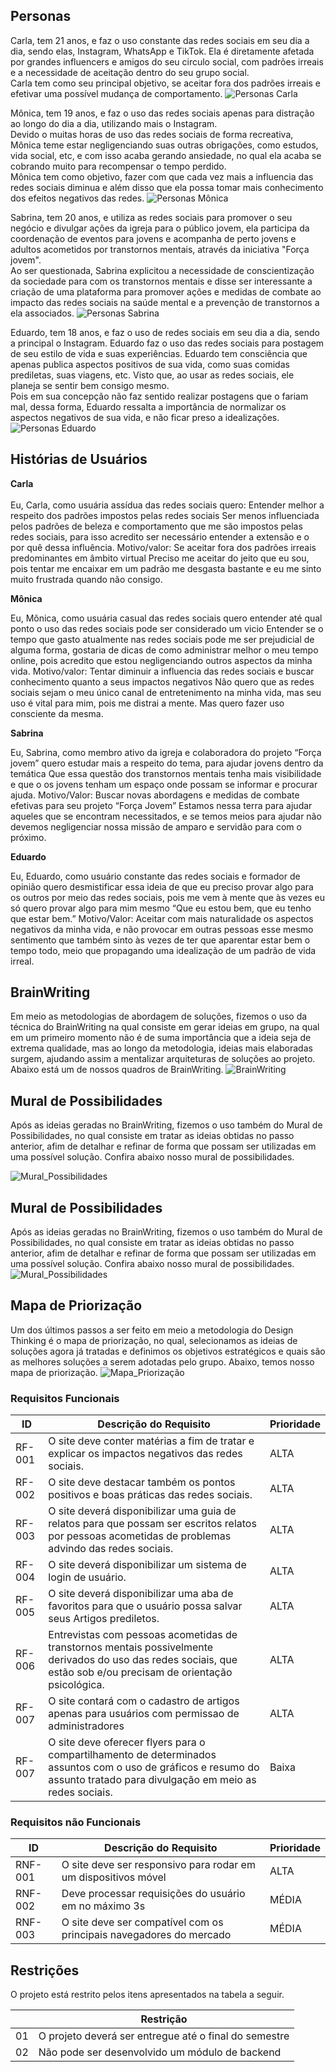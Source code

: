 
## Personas

Carla, tem 21 anos, e faz o uso constante das redes sociais em seu dia a dia, sendo elas, Instagram, WhatsApp e TikTok. Ela é diretamente afetada por grandes influencers e amigos do seu circulo social, com padrões irreais e a necessidade de aceitação dentro do seu grupo social. <br> Carla tem como seu principal objetivo, se aceitar fora dos padrões irreais e efetivar uma possível mudança de comportamento.
![Personas Carla](images/Personas_Carla.jpg)

Mônica, tem 19 anos, e faz o uso das redes sociais apenas para distração ao longo do dia a dia, utilizando mais o Instagram. <br> Devido o muitas horas de uso das redes sociais de forma recreativa, Mônica teme estar negligenciando suas outras obrigações, como estudos, vida social, etc, e com isso acaba gerando ansiedade, no qual ela acaba se cobrando muito para recompensar o tempo perdido. <br> Mônica tem como objetivo, fazer com que cada vez mais a influencia das redes sociais diminua e além disso que ela possa tomar mais conhecimento dos efeitos negativos das redes.
![Personas Mônica](images/Personas_Mônica.jpg)

Sabrina, tem 20 anos, e utiliza as redes sociais para promover o seu negócio e divulgar ações da igreja para o público jovem, ela participa da coordenação de eventos para jovens e acompanha de perto jovens e adultos acometidos por transtornos mentais, através da iniciativa "Força jovem". <br> Ao ser questionada, Sabrina explicitou a necessidade de conscientização da sociedade para com os transtornos mentais e disse ser interessante a criação de uma plataforma para promover ações e medidas de combate ao impacto das redes sociais na saúde mental e a prevenção de transtornos a ela associados.
![Personas Sabrina](images/Personas_Sabrina.jpg)

Eduardo, tem 18 anos, e faz o uso de redes sociais em seu dia a dia, sendo a principal o Instagram. Eduardo faz o uso das redes sociais para postagem de seu estilo de vida e suas experiências. Eduardo tem consciência que apenas publica aspectos positivos de sua vida, como suas comidas prediletas, suas viagens, etc. Visto que, ao usar as redes sociais, ele planeja se sentir bem consigo mesmo. <br> Pois em sua concepção não faz sentido realizar postagens que o fariam mal, dessa forma,  Eduardo ressalta a importância de normalizar os aspectos negativos de sua vida, e não ficar preso a idealizações.
![Personas Eduardo](images/Personas_Eduardo.jpg)


## Histórias de Usuários

<strong> Carla </strong> <br>  
Eu, Carla, como usuária assídua  das redes sociais quero: Entender melhor a respeito dos padrões impostos pelas redes sociais
Ser menos influenciada pelos padrões de beleza e comportamento que me são impostos pelas redes sociais, para isso acredito ser necessário entender a extensão e o por quê dessa influência.
Motivo/valor: Se aceitar fora dos padrões irreais predominantes em âmbito virtual
Preciso me aceitar do jeito que eu sou, pois tentar me encaixar em um padrão me desgasta bastante e eu me sinto muito frustrada quando não consigo.

<strong> Mônica </strong> <br>

Eu, Mônica, como usuária casual das redes sociais quero entender até qual ponto o uso das redes sociais pode ser considerado um vicio
Entender se o tempo que gasto atualmente nas redes sociais pode me ser prejudicial de alguma forma, gostaria de dicas de como administrar melhor o meu tempo online, pois acredito que estou negligenciando outros aspectos da minha vida.
Motivo/valor: Tentar diminuir a influencia das redes sociais e buscar conhecimento quanto a seus impactos negativos
Não quero que as redes sociais sejam o meu único canal de entretenimento na minha vida, mas seu uso é vital para mim, pois me distrai a mente. Mas quero fazer uso consciente da mesma.

<strong> Sabrina </strong> <br>

Eu, Sabrina, como membro ativo da igreja e colaboradora do projeto “Força jovem” quero estudar mais a respeito do tema, para ajudar jovens dentro da temática 
Que essa questão dos transtornos mentais tenha mais visibilidade e que o os jovens tenham um espaço onde possam se informar e procurar ajuda. 
Motivo/Valor: Buscar novas abordagens e medidas de combate efetivas para seu projeto “Força Jovem”
Estamos nessa terra para ajudar aqueles que se encontram necessitados, e se temos meios para ajudar não devemos negligenciar nossa missão de amparo e servidão para com o próximo.

<strong> Eduardo </strong> <br>

Eu, Eduardo, como usuário constante das redes sociais e formador de opinião quero desmistificar essa ideia de que eu preciso provar algo para os outros por meio das redes sociais, pois me vem à mente que às vezes eu só quero provar algo para mim mesmo “Que eu estou bem, que eu tenho que estar bem.”
Motivo/Valor: Aceitar com mais naturalidade os aspectos negativos da minha vida, e não provocar em outras pessoas esse mesmo sentimento que também sinto às vezes de ter que aparentar estar bem o tempo todo, meio que propagando uma idealização de um padrão de vida irreal.

## BrainWriting

Em meio as metodologias de abordagem de soluções, fizemos o uso da técnica do BrainWriting na qual consiste em gerar ideias em grupo, na qual em um primeiro momento não é de suma importância que a ideia seja de extrema qualidade, mas ao longo da metodologia, ideias mais elaboradas surgem, ajudando assim a mentalizar arquiteturas de soluções ao projeto. Abaixo está um de nossos quadros de BrainWriting.
![BrainWriting](images/Brainwriting.jpg)

## Mural de Possibilidades

Após as ideias geradas no BrainWriting, fizemos o uso também do Mural de Possibilidades, no qual consiste em tratar as ideias obtidas no passo anterior, afim de detalhar e refinar de forma que possam ser utilizadas em uma possível solução. Confira abaixo nosso mural de possibilidades.

![Mural_Possibilidades](images/Mural_Possibilidade.jpg)

## Mural de Possibilidades

Após as ideias geradas no BrainWriting, fizemos o uso também do Mural de Possibilidades, no qual consiste em tratar as ideias obtidas no passo anterior, afim de detalhar e refinar de forma que possam ser utilizadas em uma possível solução. Confira abaixo nosso mural de possibilidades.
![Mural_Possibilidades](images/Mural_Possibilidade.jpg)

## Mapa de Priorização

Um dos últimos passos a ser feito em meio a metodologia do Design Thinking é o mapa de priorização, no qual, selecionamos as ideias de soluções agora já tratadas e definimos os objetivos estratégicos e quais são as melhores soluções a serem adotadas pelo grupo. Abaixo, temos nosso mapa de priorização.
![Mapa_Priorização](images/Mapa_Priorização.jpg)

### Requisitos Funcionais
|ID    | Descrição do Requisito  | Prioridade |
|------|-----------------------------------------|----|
|RF-001| O site deve conter matérias a fim de tratar e explicar os impactos negativos das redes sociais. | ALTA | 
|RF-002| O site deve destacar também os pontos positivos e boas práticas das redes sociais.   | ALTA |
|RF-003| O site deverá disponibilizar uma guia de relatos para que possam ser escritos relatos por pessoas acometidas de problemas advindo das redes sociais.   | ALTA |
|RF-004| O site deverá disponibilizar um sistema de login de usuário.   | ALTA |
|RF-005| O site deverá disponibilizar uma aba de favoritos para que o usuário possa salvar seus Artigos prediletos.   | ALTA |
|RF-006| Entrevistas com pessoas acometidas de transtornos mentais possivelmente derivados do uso das redes sociais, que estão sob e/ou precisam de orientação psicológica. | ALTA |
|RF-007| O site contará com o cadastro de artigos apenas para usuários com permissao de administradores | ALTA |
|RF-007| O site deve oferecer flyers para o compartilhamento de determinados assuntos com o uso de gráficos e resumo do assunto tratado para divulgação em meio as redes sociais.| Baixa |


### Requisitos não Funcionais

|ID     | Descrição do Requisito  |Prioridade |
|-------|-------------------------|----|
|RNF-001| O site deve ser responsivo para rodar em um dispositivos móvel | ALTA | 
|RNF-002| Deve processar requisições do usuário em no máximo 3s |  MÉDIA | 
|RNF-003| O site deve ser compatível com os principais navegadores do mercado |  MÉDIA |

## Restrições

O projeto está restrito pelos itens apresentados na tabela a seguir.

|  | Restrição                                             |
|--|-------------------------------------------------------|
|01| O projeto deverá ser entregue até o final do semestre |
|02| Não pode ser desenvolvido um módulo de backend        |


